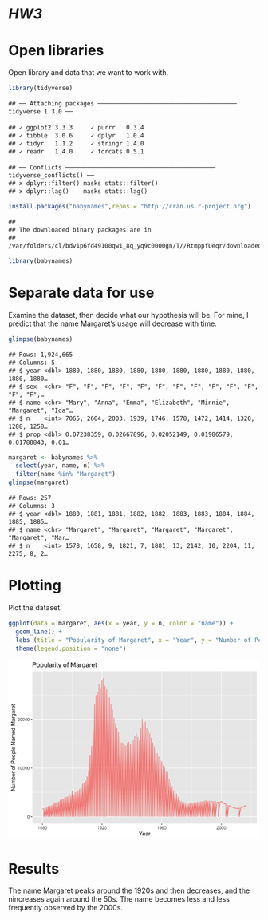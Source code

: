 *HW3*
================

# Open libraries

Open library and data that we want to work
    with.

``` r
library(tidyverse)
```

    ## ── Attaching packages ─────────────────────────────────────── tidyverse 1.3.0 ──

    ## ✓ ggplot2 3.3.3     ✓ purrr   0.3.4
    ## ✓ tibble  3.0.6     ✓ dplyr   1.0.4
    ## ✓ tidyr   1.1.2     ✓ stringr 1.4.0
    ## ✓ readr   1.4.0     ✓ forcats 0.5.1

    ## ── Conflicts ────────────────────────────────────────── tidyverse_conflicts() ──
    ## x dplyr::filter() masks stats::filter()
    ## x dplyr::lag()    masks stats::lag()

``` r
install.packages("babynames",repos = "http://cran.us.r-project.org")
```

    ## 
    ## The downloaded binary packages are in
    ##  /var/folders/cl/bdv1p6fd49100qw1_8q_yq9c0000gn/T//RtmppfUeqr/downloaded_packages

``` r
library(babynames)
```

# Separate data for use

Examine the dataset, then decide what our hypothesis will be. For mine,
I predict that the name Margaret’s usage will decrease with time.

``` r
glimpse(babynames)
```

    ## Rows: 1,924,665
    ## Columns: 5
    ## $ year <dbl> 1880, 1880, 1880, 1880, 1880, 1880, 1880, 1880, 1880, 1880, 1880…
    ## $ sex  <chr> "F", "F", "F", "F", "F", "F", "F", "F", "F", "F", "F", "F", "F",…
    ## $ name <chr> "Mary", "Anna", "Emma", "Elizabeth", "Minnie", "Margaret", "Ida"…
    ## $ n    <int> 7065, 2604, 2003, 1939, 1746, 1578, 1472, 1414, 1320, 1288, 1258…
    ## $ prop <dbl> 0.07238359, 0.02667896, 0.02052149, 0.01986579, 0.01788843, 0.01…

``` r
margaret <- babynames %>%
  select(year, name, n) %>%
  filter(name %in% "Margaret")
glimpse(margaret)
```

    ## Rows: 257
    ## Columns: 3
    ## $ year <dbl> 1880, 1881, 1881, 1882, 1882, 1883, 1883, 1884, 1884, 1885, 1885…
    ## $ name <chr> "Margaret", "Margaret", "Margaret", "Margaret", "Margaret", "Mar…
    ## $ n    <int> 1578, 1658, 9, 1821, 7, 1881, 13, 2142, 10, 2204, 11, 2275, 8, 2…

# Plotting

Plot the dataset.

``` r
ggplot(data = margaret, aes(x = year, y = n, color = "name")) +
  geom_line() +
  labs (title = "Popularity of Margaret", x = "Year", y = "Number of People Named Margaret") +
  theme(legend.position = "none")
```

![](hw_3_files/figure-gfm/Plotting-1.png)<!-- -->

# Results

The name Margaret peaks around the 1920s and then decreases, and the
nincreases again around the 50s. The name becomes less and less
frequently observed by the 2000s.
